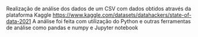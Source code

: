 Realização de análise dos dados de um CSV com dados obtidos através da plataforma Kaggle https://www.kaggle.com/datasets/datahackers/state-of-data-2021 A análise foi feita com utilização do Python e outras ferramentas de análise como pandas e numpy e Jupyter notebook